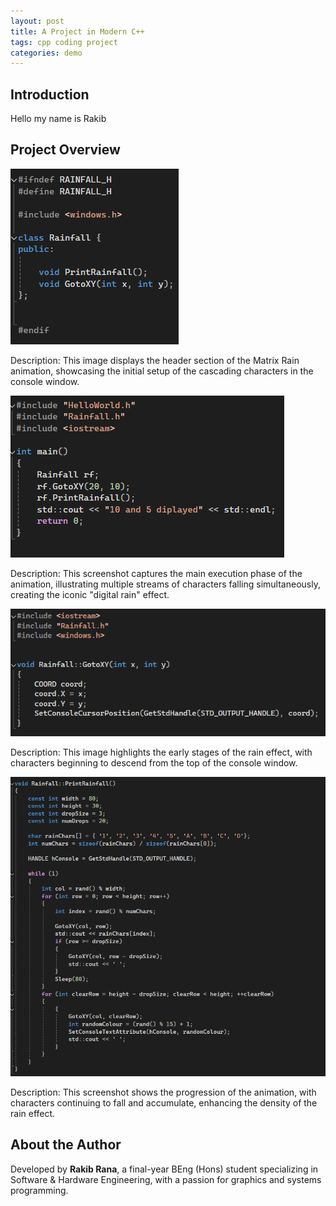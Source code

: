 ```yaml
---
layout: post
title: A Project in Modern C++
tags: cpp coding project
categories: demo
---
```

## Introduction
Hello my name is Rakib 

## Project Overview

<img src="https://raw.githubusercontent.com/RakibR7/Matrix-Rain-cpp/main/docs/assets/images/Rainfall_header_part_4.png">

Description: This image displays the header section of the Matrix Rain animation, showcasing the initial setup of the cascading characters in the console window.

<img src="https://raw.githubusercontent.com/RakibR7/Matrix-Rain-cpp/main/docs/assets/images/main_part_3.png">

Description: This screenshot captures the main execution phase of the animation, illustrating multiple streams of characters falling simultaneously, creating the iconic "digital rain" effect.

<img src="https://raw.githubusercontent.com/RakibR7/Matrix-Rain-cpp/main/docs/assets/images/part_1.png">

Description: This image highlights the early stages of the rain effect, with characters beginning to descend from the top of the console window.

<img src="https://raw.githubusercontent.com/RakibR7/Matrix-Rain-cpp/main/docs/assets/images/part_2.png">

Description: This screenshot shows the progression of the animation, with characters continuing to fall and accumulate, enhancing the density of the rain effect.

## About the Author

Developed by **Rakib Rana**, a final-year BEng (Hons) student specializing in Software & Hardware Engineering, with a passion for graphics and systems programming.
